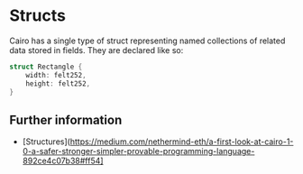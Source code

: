 # Structs

Cairo has a single type of struct representing named collections of related data stored in fields.
They are declared like so:

```rust
struct Rectangle {
    width: felt252,
    height: felt252,
}
```

## Further information

- [Structures](https://medium.com/nethermind-eth/a-first-look-at-cairo-1-0-a-safer-stronger-simpler-provable-programming-language-892ce4c07b38#ff54]
